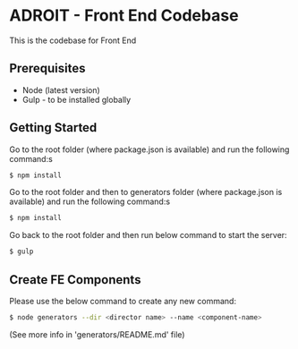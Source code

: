 ADROIT - Front End Codebase
================================

This is the codebase for Front End

## Prerequisites

- Node (latest version)
- Gulp - to be installed globally

##
## Getting Started
Go to the root folder (where package.json is available) and run the following command:s

```bash
$ npm install
```
Go to the root folder and then to generators folder (where package.json is available) and run the following command:s

```bash
$ npm install
```
Go back to the root folder and then run below command to start the server:

```bash
$ gulp
```
##
## Create FE Components
Please use the below command to create any new command:
```bash
$ node generators --dir <director name> --name <component-name>
```

(See more info in 'generators/README.md' file)
